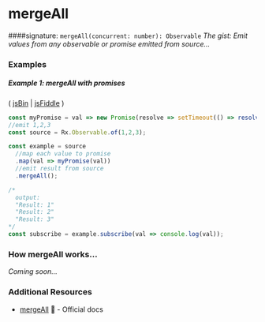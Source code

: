 # mergeAll
####signature: `mergeAll(concurrent: number): Observable`
*The gist: Emit values from any observable or promise emitted from source...*


### Examples

##### Example 1: mergeAll with promises

( [jsBin](http://jsbin.com/worecuhiba/1/edit?js,console) | [jsFiddle](https://jsfiddle.net/btroncone/0sc4nsxa/) )

```js
const myPromise = val => new Promise(resolve => setTimeout(() => resolve(`Result: ${val}`), 2000))
//emit 1,2,3
const source = Rx.Observable.of(1,2,3);

const example = source
  //map each value to promise
  .map(val => myPromise(val))
  //emit result from source
  .mergeAll();

/*
  output:
  "Result: 1"
  "Result: 2"
  "Result: 3"
*/
const subscribe = example.subscribe(val => console.log(val));
```


### How mergeAll works...
*Coming soon...*


### Additional Resources
* [mergeAll](http://reactivex.io/rxjs/class/es6/Observable.js~Observable.html#instance-method-mergeAll) :newspaper: - Official docs
